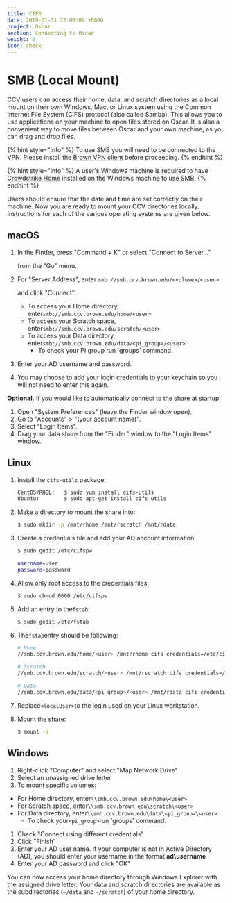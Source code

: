 ```yaml
---
title: CIFS
date: 2019-01-31 22:06:09 +0000
project: Oscar
section: Connecting to Oscar
weight: 0
icon: check
---
```


# SMB (Local Mount)

CCV users can access their home, data, and scratch directories as a local mount on their own Windows, Mac, or Linux system using the Common Internet File System (CIFS) protocol (also called Samba). This allows you to use applications on your machine to open files stored on Oscar. It is also a convenient way to move files between Oscar and your own machine, as you can drag and drop files.

{% hint style="info" %}
To use SMB you will need to be connected to the VPN. Please install the [Brown VPN client](https://vpn.brown.edu) before proceeding.
{% endhint %}

{% hint style="info" %}
A user's Windows machine is required to have [Crowdstrike Home](https://www.brown.edu/information-technology/software/catalog/crowdstrike-home) installed on the Windows machine to use SMB.
{% endhint %}

Users should ensure that the date and time are set correctly on their machine. Now you are ready to mount your CCV directories locally. Instructions for each of the various operating systems are given below.

## macOS

1.  In the Finder, press "Command + K" or select "Connect to Server..."

    from the "Go" menu.
2.  For "Server Address", enter `smb://smb.ccv.brown.edu/<volume>/<user>`

    and click "Connect".

    * To access your Home directory, enter`smb://smb.ccv.brown.edu/home/<user>`
    * To access your Scratch space, enter`smb://smb.ccv.brown.edu/scratch/<user>`
    * To access your Data directory, enter`smb://smb.ccv.brown.edu/data/<pi_group>/<user>`
      * To check your PI group run 'groups' command.
3. Enter your AD username and password.
4. You may choose to add your login credentials to your keychain so you will not need to enter this again.

**Optional.** If you would like to automatically connect to the share at startup:

1. Open "System Preferences" (leave the Finder window open).
2. Go to "Accounts" > "(your account name)".
3. Select "Login Items".
4. Drag your data share from the "Finder" window to the "Login Items" window.

## Linux

1.  Install the `cifs-utils` package:

    ```bash
    CentOS/RHEL:   $ sudo yum install cifs-utils
    Ubuntu:        $ sudo apt-get install cifs-utils
    ```
2.  Make a directory to mount the share into:

    ```bash
    $ sudo mkdir -p /mnt/rhome /mnt/rscratch /mnt/rdata
    ```
3.  Create a credentials file and add your AD account information:

    ```bash
    $ sudo gedit /etc/cifspw

    username=user
    password=password
    ```
4.  Allow only root access to the credentials files:

    ```bash
    $ sudo chmod 0600 /etc/cifspw
    ```
5.  Add an entry to the`fstab`:

    ```bash
    $ sudo gedit /etc/fstab
    ```
6.  The`fstab`entry should be following:

    ```bash
    # Home
    //smb.ccv.brown.edu/home/<user> /mnt/rhome cifs credentials=/etc/cifspw,vers=2.0,nounix,uid=<localuser>,domain=ad.brown.edu 0 0

    # Scratch 
    //smb.ccv.brown.edu/scratch/<user> /mnt/rscratch cifs credentials=/etc/cifspw,vers=2.0,nounix,uid=<localuser>,domain=ad.brown.edu 0 0

    # Data
    //smb.ccv.brown.edu/data/<pi_group>/<user> /mnt/rdata cifs credentials=/etc/cifspw,vers=2.0,nounix,uid=<localUser>,domain=ad.brown.edu 0 0
    ```
7. Replace`<localUser>`to the login used on your Linux workstation.
8.  Mount the share:

    ```bash
    $ mount -a
    ```

## Windows

1. Right-click "Computer" and select "Map Network Drive"
2. Select an unassigned drive letter
3. To mount specific volumes:

* For Home directory, enter`\\smb.ccv.brown.edu\home\<user>`
* For Scratch space, enter`\\smb.ccv.brown.edu\scratch\<user>`
* For Data directory, enter`\\smb.ccv.brown.edu\data\<pi_group>\<user>`
  * To check your`<pi_group>`run 'groups' command.

1. Check "Connect using different credentials"
2. Click "Finish"
3. Enter your AD user name. If your computer is not in Active Directory (AD), you should enter your username in the format **ad\username**
4. Enter your AD password and click "OK"

You can now access your home directory through Windows Explorer with the assigned drive letter. Your data and scratch directories are available as the subdirectories (`~/data` and `~/scratch`) of your home directory.
